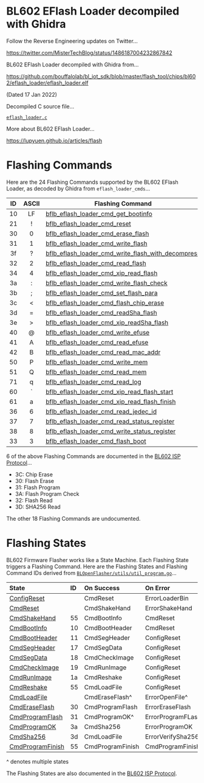 # BL602 EFlash Loader decompiled with Ghidra

Follow the Reverse Engineering updates on Twitter...

https://twitter.com/MisterTechBlog/status/1486187004232867842

BL602 EFlash Loader decompiled with Ghidra from...

https://github.com/bouffalolab/bl_iot_sdk/blob/master/flash_tool/chips/bl602/eflash_loader/eflash_loader.elf

(Dated 17 Jan 2022)

Decompiled C source file...

[`eflash_loader.c`](eflash_loader.c)

More about BL602 EFlash Loader...

https://lupyuen.github.io/articles/flash

# Flashing Commands

Here are the 24 Flashing Commands supported by the BL602 EFlash Loader, as decoded by Ghidra from `eflash_loader_cmds`...

| ID | ASCII | Flashing Command
| :--: | :--: | --- 
| 10 | LF | [bflb_eflash_loader_cmd_get_bootinfo](https://github.com/lupyuen/bl602-eflash-loader/blob/main/eflash_loader.c#L2867-L2879)
| 21 | ! | [bflb_eflash_loader_cmd_reset](https://github.com/lupyuen/bl602-eflash-loader/blob/main/eflash_loader.c#L2939-L2950)
| 30 | 0 | [bflb_eflash_loader_cmd_erase_flash](https://github.com/lupyuen/bl602-eflash-loader/blob/main/eflash_loader.c#L3133-L3194)
| 31 | 1 | [bflb_eflash_loader_cmd_write_flash](https://github.com/lupyuen/bl602-eflash-loader/blob/main/eflash_loader.c#L3258-L3300)
| 3f | ? | [bflb_eflash_loader_cmd_write_flash_with_decompress](https://github.com/lupyuen/bl602-eflash-loader/blob/main/eflash_loader.c#L3693-L3798)
| 32 | 2 | [bflb_eflash_loader_cmd_read_flash](https://github.com/lupyuen/bl602-eflash-loader/blob/main/eflash_loader.c#L3374-L3427)
| 34 | 4 | [bflb_eflash_loader_cmd_xip_read_flash](https://github.com/lupyuen/bl602-eflash-loader/blob/main/eflash_loader.c#L3434-L3487)
| 3a | : | [bflb_eflash_loader_cmd_write_flash_check](https://github.com/lupyuen/bl602-eflash-loader/blob/main/eflash_loader.c#L3001-L3008)
| 3b | ; | [bflb_eflash_loader_cmd_set_flash_para](https://github.com/lupyuen/bl602-eflash-loader/blob/main/eflash_loader.c#L3635-L3689)
| 3c | < | [bflb_eflash_loader_cmd_flash_chip_erase](https://github.com/lupyuen/bl602-eflash-loader/blob/main/eflash_loader.c#L3113-L3129)
| 3d | = | [bflb_eflash_loader_cmd_readSha_flash](https://github.com/lupyuen/bl602-eflash-loader/blob/main/eflash_loader.c#L3491-L3544)
| 3e | > | [bflb_eflash_loader_cmd_xip_readSha_flash](https://github.com/lupyuen/bl602-eflash-loader/blob/main/eflash_loader.c#L3548-L3601)
| 40 | @ | [bflb_eflash_loader_cmd_write_efuse](https://github.com/lupyuen/bl602-eflash-loader/blob/main/eflash_loader.c#L3065-L3109)
| 41 | A | [bflb_eflash_loader_cmd_read_efuse](https://github.com/lupyuen/bl602-eflash-loader/blob/main/eflash_loader.c#L3014-L3058)
| 42 | B | [bflb_eflash_loader_cmd_read_mac_addr](https://github.com/lupyuen/bl602-eflash-loader/blob/main/eflash_loader.c#L3605-L3629)
| 50 | P | [bflb_eflash_loader_cmd_write_mem](https://github.com/lupyuen/bl602-eflash-loader/blob/main/eflash_loader.c#L2975-L2997)
| 51 | Q | [bflb_eflash_loader_cmd_read_mem](https://github.com/lupyuen/bl602-eflash-loader/blob/main/eflash_loader.c#L3213-L3254)
| 71 | q | [bflb_eflash_loader_cmd_read_log](https://github.com/lupyuen/bl602-eflash-loader/blob/main/eflash_loader.c#L2897-L2909)
| 60 | ` | [bflb_eflash_loader_cmd_xip_read_flash_start](https://github.com/lupyuen/bl602-eflash-loader/blob/main/eflash_loader.c#L2913-L2922)
| 61 | a | [bflb_eflash_loader_cmd_xip_read_flash_finish](https://github.com/lupyuen/bl602-eflash-loader/blob/main/eflash_loader.c#L2926-L2935)
| 36 | 6 | [bflb_eflash_loader_cmd_read_jedec_id](https://github.com/lupyuen/bl602-eflash-loader/blob/main/eflash_loader.c#L2883-L2893)
| 37 | 7 | [bflb_eflash_loader_cmd_read_status_register](https://github.com/lupyuen/bl602-eflash-loader/blob/main/eflash_loader.c#L3339-L3367)
| 38 | 8 | [bflb_eflash_loader_cmd_write_status_register](https://github.com/lupyuen/bl602-eflash-loader/blob/main/eflash_loader.c#L3306-L3335)
| 33 | 3 | [bflb_eflash_loader_cmd_flash_boot](https://github.com/lupyuen/bl602-eflash-loader/blob/main/eflash_loader.c#L3198-L3209)

6 of the above Flashing Commands are documented in the [BL602 ISP Protocol](https://github.com/bouffalolab/bl_docs/tree/main/BL602_ISP/en)...

-   3C: Chip Erase
-   30: Flash Erase
-   31: Flash Program
-   3A: Flash Program Check
-   32: Flash Read
-   3D: SHA256 Read

The other 18 Flashing Commands are undocumented.

# Flashing States

BL602 Firmware Flasher works like a State Machine. Each Flashing State triggers a Flashing Command. Here are the Flashing States and Flashing Command IDs derived from [`BLOpenFlasher/utils/util_program.go`](https://github.com/bouffalolab/BLOpenFlasher/blob/main/utils/util_program.go)...

| State | ID | On Success | On Error |
| :--- | :--- | :--- | :--- |
| [ConfigReset](https://github.com/bouffalolab/BLOpenFlasher/blob/main/utils/util_program.go#L118-L133) | | CmdReset | ErrorLoaderBin
| [CmdReset](https://github.com/bouffalolab/BLOpenFlasher/blob/main/utils/util_program.go#L135-L193) | | CmdShakeHand | ErrorShakeHand
| [CmdShakeHand](https://github.com/bouffalolab/BLOpenFlasher/blob/main/utils/util_program.go#L195-L206) | 55 | CmdBootInfo | CmdReset
| [CmdBootInfo](https://github.com/bouffalolab/BLOpenFlasher/blob/main/utils/util_program.go#L208-L215) | 10 | CmdBootHeader | CmdReset
| [CmdBootHeader](https://github.com/bouffalolab/BLOpenFlasher/blob/main/utils/util_program.go#L217-L230) | 11 | CmdSegHeader | ConfigReset
| [CmdSegHeader](https://github.com/bouffalolab/BLOpenFlasher/blob/main/utils/util_program.go#L232-L245) | 17 | CmdSegData | ConfigReset
| [CmdSegData](https://github.com/bouffalolab/BLOpenFlasher/blob/main/utils/util_program.go#L247-L264) | 18 | CmdCheckImage | ConfigReset
| [CmdCheckImage](https://github.com/bouffalolab/BLOpenFlasher/blob/main/utils/util_program.go#L266-L274) | 19 | CmdRunImage | ConfigReset
| [CmdRunImage](https://github.com/bouffalolab/BLOpenFlasher/blob/main/utils/util_program.go#L276-L284) | 1a | CmdReshake | ConfigReset
| [CmdReshake](https://github.com/bouffalolab/BLOpenFlasher/blob/main/utils/util_program.go#L286-L300) | 55 | CmdLoadFile | ConfigReset
| [CmdLoadFile](https://github.com/bouffalolab/BLOpenFlasher/blob/main/utils/util_program.go#L302-L344) |  | CmdEraseFlash^ | ErrorOpenFile^
| [CmdEraseFlash](https://github.com/bouffalolab/BLOpenFlasher/blob/main/utils/util_program.go#L353-L378) | 30 | CmdProgramFlash | ErrorEraseFlash
| [CmdProgramFlash](https://github.com/bouffalolab/BLOpenFlasher/blob/main/utils/util_program.go#L380-L408) | 31 | CmdProgramOK^ | ErrorProgramFLash
| [CmdProgramOK](https://github.com/bouffalolab/BLOpenFlasher/blob/main/utils/util_program.go#L410-L418) | 3a | CmdSha256 | ErrorProgramOK
| [CmdSha256](https://github.com/bouffalolab/BLOpenFlasher/blob/main/utils/util_program.go#L420-L449) | 3d | CmdLoadFile | ErrorVerifySha256^
| [CmdProgramFinish](https://github.com/bouffalolab/BLOpenFlasher/blob/main/utils/util_program.go#L451-L468) | 55 | CmdProgramFinish | CmdProgramFinish

^ denotes multiple states

The Flashing States are also documented in the [BL602 ISP Protocol](https://github.com/bouffalolab/bl_docs/tree/main/BL602_ISP/en).
